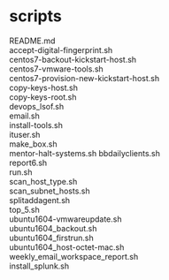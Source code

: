 # scripts
 README.md  
 accept-digital-fingerprint.sh  
 centos7-backout-kickstart-host.sh  
 centos7-vmware-tools.sh  
 centos7-provision-new-kickstart-host.sh  
  copy-keys-host.sh  
 copy-keys-root.sh  
 devops_lsof.sh  
 email.sh  
 install-tools.sh  
 ituser.sh  
 make_box.sh  
 mentor-halt-systems.sh 
 bbdailyclients.sh   
 report6.sh  
 run.sh  
 scan_host_type.sh  
 scan_subnet_hosts.sh  
 splitaddagent.sh  
 top_5.sh  
 ubuntu1604-vmwareupdate.sh  
 ubuntu1604_backout.sh  
 ubuntu1604_firstrun.sh  
 ubuntu1604_host-octet-mac.sh  
 weekly_email_workspace_report.sh  
 install_splunk.sh   
